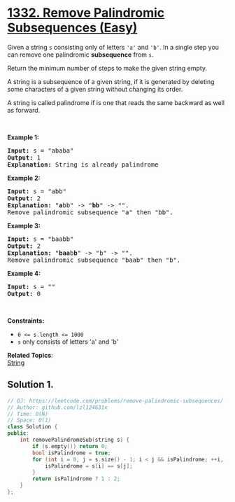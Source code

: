 # [1332. Remove Palindromic Subsequences (Easy)](https://leetcode.com/problems/remove-palindromic-subsequences/)

<p>Given a string <code>s</code> consisting only of&nbsp;letters&nbsp;<code>'a'</code> and <code>'b'</code>. In a single step you can remove one&nbsp;palindromic <strong>subsequence</strong>&nbsp;from <code>s</code>.</p>

<p>Return the minimum number of steps to make the given string empty.</p>

<p>A string is a subsequence of a given string, if it is generated by deleting some characters of a given string without changing its order.</p>

<p>A string is called palindrome if is one that reads the same backward as well as forward.</p>

<p>&nbsp;</p>
<p><strong>Example 1:</strong></p>

<pre><strong>Input:</strong> s = "ababa"
<strong>Output:</strong> 1
<strong>Explanation:</strong> String is already palindrome
</pre>

<p><strong>Example 2:</strong></p>

<pre><strong>Input:</strong> s = "abb"
<strong>Output:</strong> 2
<strong>Explanation:</strong> "<strong>a</strong>bb" -&gt; "<strong>bb</strong>" -&gt; "". 
Remove palindromic subsequence "a" then "bb".
</pre>

<p><strong>Example 3:</strong></p>

<pre><strong>Input:</strong> s = "baabb"
<strong>Output:</strong> 2
<strong>Explanation:</strong> "<strong>baa</strong>b<strong>b</strong>" -&gt; "b" -&gt; "". 
Remove palindromic subsequence "baab" then "b".
</pre>

<p><strong>Example 4:</strong></p>

<pre><strong>Input:</strong> s = ""
<strong>Output:</strong> 0
</pre>

<p>&nbsp;</p>
<p><strong>Constraints:</strong></p>

<ul>
	<li><code>0 &lt;= s.length &lt;= 1000</code></li>
	<li><code>s</code> only consists of letters 'a' and 'b'</li>
</ul>

**Related Topics**:  
[String](https://leetcode.com/tag/string/)

## Solution 1.

```cpp
// OJ: https://leetcode.com/problems/remove-palindromic-subsequences/
// Author: github.com/lzl124631x
// Time: O(N)
// Space: O(1)
class Solution {
public:
    int removePalindromeSub(string s) {
        if (s.empty()) return 0;
        bool isPalindrome = true;
        for (int i = 0, j = s.size() - 1; i < j && isPalindrome; ++i, --j) {
            isPalindrome = s[i] == s[j];
        }
        return isPalindrome ? 1 : 2;
    }
};
```